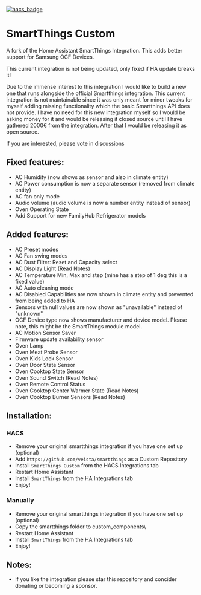 [![hacs_badge](https://img.shields.io/badge/HACS-Custom-41BDF5.svg)](https://github.com/hacs/integration)
# SmartThings Custom
A fork of the Home Assistant SmartThings Integration. This adds better support for Samsung OCF Devices.

This current integration is not being updated, only fixed if HA update breaks it!

Due to the immense interest to this integration I would like to build a new one that runs alongside the official Smartthings integration. This current integration is not maintainable since it was only meant for minor tweaks for myself adding missing functionality which the basic Smartthings API does not provide.
I have no need for this new integration myself so I would be asking money for it and would be releasing it closed source until I have gathered 2000€ from the integration. After that I would be releasing it as open source.

If you are interested, please vote in discussions

## Fixed features:
  - AC Humidity (now shows as sensor and also in climate entity)
  - AC Power consumption is now a separate sensor (removed from climate entity)
  - AC fan only mode
  - Audio volume (audio volume is now a number entity instead of sensor)
  - Oven Operating State
  - Add Support for new FamilyHub Refrigerator models
 
## Added features:
  - AC Preset modes
  - AC Fan swing modes
  - AC Dust Filter: Reset and Capacity select
  - AC Display Light (Read Notes)
  - AC Temperature Min, Max and step (mine has a step of 1 deg this is a fixed value)
  - AC Auto cleaning mode
  - AC Disabled Capabilities are now shown in climate entity and prevented from being added to HA
  - Sensors with null values are now shown as "unavailable" instead of "unknown"
  - OCF Device type now shows manufacturer and device model. Please note, this might be the SmartThings module model.
  - AC Motion Sensor Saver
  - Firmware update availability sensor
  - Oven Lamp
  - Oven Meat Probe Sensor
  - Oven Kids Lock Sensor
  - Oven Door State Sensor
  - Oven Cooktop State Sensor
  - Oven Sound Switch (Read Notes)
  - Oven Remote Control Status
  - Oven Cooktop Center Warmer State (Read Notes)
  - Oven Cooktop Burner Sensors (Read Notes)

## Installation:
### HACS
- Remove your original smartthings integration if you have one set up (optional)
- Add `https://github.com/veista/smartthings` as a Custom Repository
- Install `SmartThings Custom` from the HACS Integrations tab
- Restart Home Assistant
- Install `SmartThings` from the HA Integrations tab
- Enjoy!

### Manually
- Remove your original smartthings integration if you have one set up (optional)
- Copy the smartthings folder to custom_components\
- Restart Home Assistant
- Install `SmartThings` from the HA Integrations tab
- Enjoy!

## Notes:
- If you like the integration please star this repository and concider donating or becoming a sponsor.
